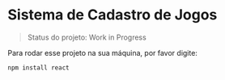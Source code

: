 # Sistema de Cadastro de Jogos

> Status do projeto: Work in Progress

Para rodar esse projeto na sua máquina, por favor digite:

```
npm install react
```
